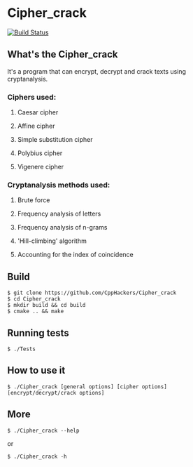 # Cipher_crack

[![Build Status](https://travis-ci.org/CppHackers/Cipher_crack.svg?branch=master)](https://travis-ci.org/CppHackers/Cipher_crack)

## What's the Cipher_crack

It's a program that can encrypt, decrypt and crack texts using cryptanalysis.

### Ciphers used:

1) Caesar cipher

2) Affine cipher

3) Simple substitution cipher

4) Polybius cipher

5) Vigenere cipher

### Сryptanalysis methods used:

1) Brute force

2) Frequency analysis of letters

3) Frequency analysis of n-grams

4) 'Hill-climbing' algorithm

5) Accounting for the index of coincidence

## Build

```ShellSession
$ git clone https://github.com/CppHackers/Cipher_crack
$ cd Cipher_crack
$ mkdir build && cd build
$ cmake .. && make
```

## Running tests

```ShellSession
$ ./Tests
```

## How to use it

```ShellSession
$ ./Cipher_crack [general options] [cipher options] [encrypt/decrypt/crack options]
```

## More

```ShellSession
$ ./Cipher_crack --help
```
or
```ShellSession
$ ./Cipher_crack -h
```
